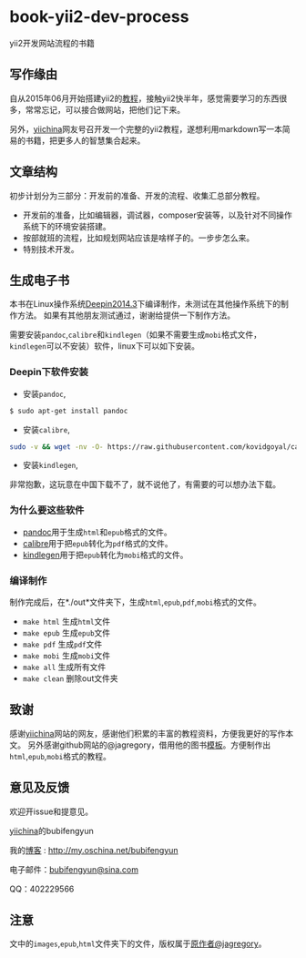 # book-yii2-dev-process

yii2开发网站流程的书籍

## 写作缘由

自从2015年06月开始搭建yii2的[教程](http://www.yiichina.com/tutorial/437)，接触yii2快半年，感觉需要学习的东西很多，常常忘记，可以接合做网站，把他们记下来。

另外，[yiichina](http://www.yiichina.com)网友号召开发一个完整的yii2教程，遂想利用markdown写一本简易的书籍，把更多人的智慧集合起来。

## 文章结构

初步计划分为三部分：开发前的准备、开发的流程、收集汇总部分教程。

+ 开发前的准备，比如编辑器，调试器，composer安装等，以及针对不同操作系统下的环境安装搭建。
+ 按部就班的流程，比如规划网站应该是啥样子的。一步步怎么来。
+ 特别技术开发。

## 生成电子书 

本书在Linux操作系统[Deepin2014.3](http://www.deepin.org/)下编译制作，未测试在其他操作系统下的制作方法。
如果有其他朋友测试通过，谢谢给提供一下制作方法。

需要安装`pandoc`,`calibre`和`kindlegen`（如果不需要生成`mobi`格式文件，`kindlegen`可以不安装）软件，linux下可以如下安装。

### Deepin下软件安装

+ 安装`pandoc`,

```bash
$ sudo apt-get install pandoc
```

+ 安装`calibre`,

```bash
sudo -v && wget -nv -O- https://raw.githubusercontent.com/kovidgoyal/calibre/master/setup/linux-installer.py | sudo python -c "import sys; main=lambda:sys.stderr.write('Download failed\n'); exec(sys.stdin.read()); main()"
```
+ 安装`kindlegen`,

非常抱歉，这玩意在中国下载不了，就不说他了，有需要的可以想办法下载。

### 为什么要这些软件

* [pandoc](http://johnmacfarlane.net/pandoc/)用于生成`html`和`epub`格式的文件。
* [calibre](http://calibre-ebook.com/download)用于把`epub`转化为`pdf`格式的文件。
* [kindlegen](http://www.amazon.com/gp/feature.html?docId=1000765211)用于把`epub`转化为`mobi`格式的文件。

### 编译制作

制作完成后，在*./out*文件夹下，生成`html`,`epub`,`pdf`,`mobi`格式的文件。

+ `make html` 生成`html`文件
+ `make epub` 生成`epub`文件
+ `make pdf` 生成`pdf`文件
+ `make mobi` 生成`mobi`文件
+ `make all` 生成所有文件
+ `make clean` 删除out文件夹

## 致谢

感谢[yiichina](http://www.yiichina.com)网站的网友，感谢他们积累的丰富的教程资料，方便我更好的写作本文。
另外感谢github网站的@jagregory，借用他的图书[模板](https://github.com/jagregory/abrash-black-book)。方便制作出`html`,`epub`,`mobi`格式的教程。

## 意见及反馈

欢迎开issue和提意见。

[yiichina](http://www.yiichina.com)的bubifengyun

我的[博客](http://my.oschina.net/bubifengyun) : http://my.oschina.net/bubifengyun

电子邮件：bubifengyun@sina.com

QQ：402229566

## 注意

文中的`images`,`epub`,`html`文件夹下的文件，版权属于[原作者@jagregory](https://github.com/jagregory/abrash-black-book)。
